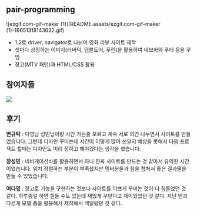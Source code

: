 ## pair-programming

![ezgif.com-gif-maker (1)](README.assets/ezgif.com-gif-maker (1)-16651318143632.gif)

- 1:2로 driver, navigator로 나뉘어 영화 리뷰 사이트 제작
- 셋마다 상징하는 이미지(러버덕, 덤블도어, 푸린)을 활용하여 네브바와 푸터 등을 꾸밈
- 장고(MTV 패턴)과 HTML/CSS 활용



## 참여자들

<a href="https://github.com/min486/pair_2/graphs/contributors">
  <img src="https://contrib.rocks/image?repo=min486/pair_2" />
</a>



## 후기

**변규탁** : 다영님 성민님이랑 시간 가는줄 모르고 계속 서로 의견 나누면서 사이트를 만들었습니다. 그런데 디자인 꾸미는데 시간이 이렇게 많이 쓰일지 예상을 못해서 다음 프로젝트 할때는 디자인도 미리 정하고 해야겠다는 생각을 했습니다.

**장성민** : 네비게이션바를 활용하면서 하니 진짜 사이트를 만드는 것 같아서 유익한 시간이었습니다. 위치 정렬하는 부분이 부족했지만 멤버분들과 힘을 합쳐서 좋은 결과물을 만들 수 있었습니다.

**여다영** : 장고로 기능을 구현하는 것보다 사이트를 이쁘게 꾸미는 것이 더 힘들었던 것 같다. 하루종일 하면 힘들 수도 있는데 재밌게 꾸민다고 재미있었던 것 같다. 지난 번과 다르게 모델 폼을 활용해서 제작해서 색달랐던 것 같다.
